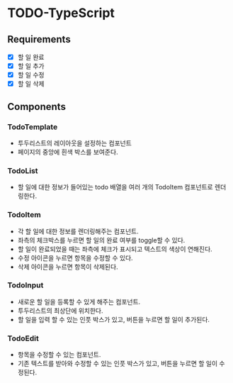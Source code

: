 # TODO-TypeScript

## Requirements

- [x] 할 일 완료
- [x] 할 일 추가
- [x] 할 일 수정
- [x] 할 일 삭제

## Components

### TodoTemplate

- 투두리스트의 레이아웃을 설정하는 컴포넌트
- 페이지의 중앙에 흰색 박스를 보여준다.

### TodoList

- 할 일에 대한 정보가 들어있는 todo 배열을 여러 개의 TodoItem 컴포넌트로 렌더링한다.

### TodoItem

- 각 할 일에 대한 정보를 렌더링해주는 컴포넌트.
- 좌측의 체크박스를 누르면 할 일의 완료 여부를 toggle할 수 있다.
- 할 일이 완료되었을 때는 좌측에 체크가 표시되고 텍스트의 색상이 연해진다.
- 수정 아이콘을 누르면 항목을 수정할 수 있다.
- 삭제 아이콘을 누르면 항목이 삭제된다.

### TodoInput

- 새로운 할 일을 등록할 수 있게 해주는 컴포넌트.
- 투두리스트의 최상단에 위치한다.
- 할 일을 입력 할 수 있는 인풋 박스가 있고, 버튼을 누르면 할 일이 추가된다.

### TodoEdit

- 항목을 수정할 수 있는 컴포넌트.
- 기존 텍스트를 받아와 수정할 수 있는 인풋 박스가 있고, 버튼을 누르면 할 일이 수정된다.
